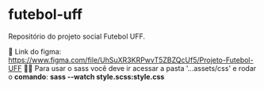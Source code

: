 # futebol-uff
Repositório do projeto social Futebol UFF.

🔗 Link do figma: https://www.figma.com/file/UhSuXR3KRPwvT5ZBZQcUf5/Projeto-Futebol-UFF
💁‍♀️ Para usar o sass você deve ir acessar a pasta '...assets/css' e rodar o **comando**: **sass --watch style.scss:style.css**
